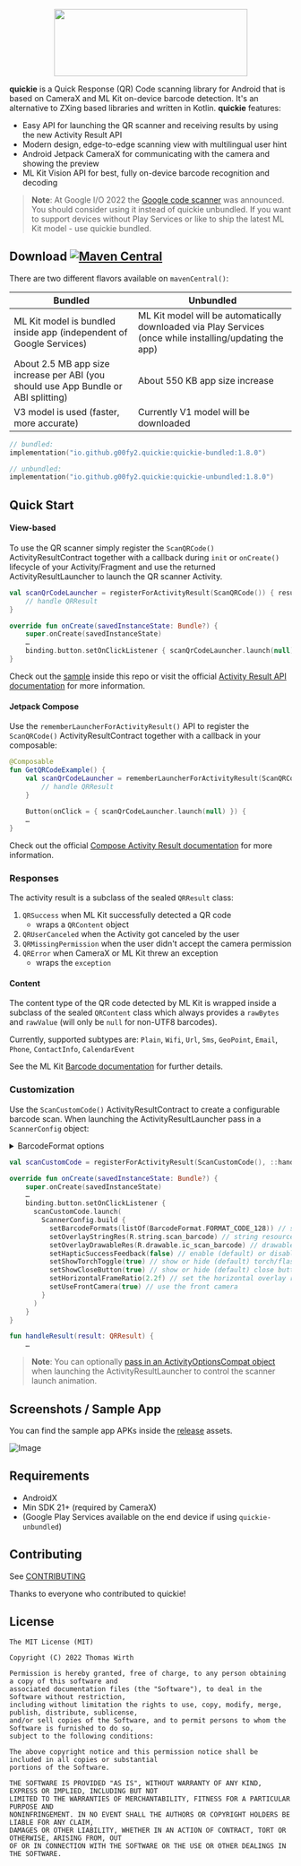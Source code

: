 <p align="center">
  <img width="345" height="120" src="https://raw.githubusercontent.com/G00fY2/quickie/gh-pages/media/logo.png">
</p>

**quickie** is a Quick Response (QR) Code scanning library for Android that is based on CameraX and ML Kit on-device barcode detection. It's an alternative to ZXing based libraries and written in Kotlin. **quickie** features:
- Easy API for launching the QR scanner and receiving results by using the new Activity Result API
- Modern design, edge-to-edge scanning view with multilingual user hint
- Android Jetpack CameraX for communicating with the camera and showing the preview
- ML Kit Vision API for best, fully on-device barcode recognition and decoding

> **Note**: At Google I/O 2022 the [Google code scanner](https://developers.google.com/ml-kit/code-scanner) was announced. You should consider using it instead of quickie unbundled. If you want to support devices without Play Services or like to ship the latest ML Kit model - use quickie bundled.

## Download [![Maven Central](https://img.shields.io/maven-central/v/io.github.g00fy2.quickie/quickie-unbundled)](https://search.maven.org/search?q=g:io.github.g00fy2.quickie)
There are two different flavors available on `mavenCentral()`:

| Bundled                                                                             | Unbundled                                                                                                |
|-------------------------------------------------------------------------------------|----------------------------------------------------------------------------------------------------------|
| ML Kit model is bundled inside app (independent of Google Services)                 | ML Kit model will be automatically downloaded via Play Services (once while installing/updating the app) |
| About 2.5 MB app size increase per ABI (you should use App Bundle or ABI splitting) | About 550 KB app size increase                                                                           |
| V3 model is used (faster, more accurate)                                            | Currently V1 model will be downloaded                                                                    |

```kotlin
// bundled:  
implementation("io.github.g00fy2.quickie:quickie-bundled:1.8.0")

// unbundled:
implementation("io.github.g00fy2.quickie:quickie-unbundled:1.8.0")
```

## Quick Start

#### View-based
To use the QR scanner simply register the `ScanQRCode()` ActivityResultContract together with a callback during `init` or `onCreate()` lifecycle of your Activity/Fragment and use the returned ActivityResultLauncher to launch the QR scanner Activity.
```kotlin
val scanQrCodeLauncher = registerForActivityResult(ScanQRCode()) { result ->
    // handle QRResult
}

override fun onCreate(savedInstanceState: Bundle?) {
    super.onCreate(savedInstanceState)
    …
    binding.button.setOnClickListener { scanQrCodeLauncher.launch(null) }
}
```

Check out the [sample](https://github.com/G00fY2/quickie/tree/develop/sample) inside this repo or visit the official [Activity Result API documentation](https://developer.android.com/training/basics/intents/result) for more information.

#### Jetpack Compose
Use the `rememberLauncherForActivityResult()` API to register the `ScanQRCode()` ActivityResultContract together with a callback in your composable:
```kotlin
@Composable
fun GetQRCodeExample() {
    val scanQrCodeLauncher = rememberLauncherForActivityResult(ScanQRCode()) { result ->
        // handle QRResult
    }
    
    Button(onClick = { scanQrCodeLauncher.launch(null) }) {
    …
}
```
Check out the official [Compose Activity Result documentation](https://developer.android.com/jetpack/compose/libraries#activity_result) for more information.

### Responses
The activity result is a subclass of the sealed `QRResult` class: 

1. `QRSuccess` when ML Kit successfully detected a QR code
   * wraps a `QRContent` object
2. `QRUserCanceled` when the Activity got canceled by the user
3. `QRMissingPermission` when the user didn't accept the camera permission
4. `QRError` when CameraX or ML Kit threw an exception
   * wraps the `exception`

#### Content
The content type of the QR code detected by ML Kit is wrapped inside a subclass of the sealed `QRContent` class which always provides a `rawBytes` and `rawValue` (will only be `null` for non-UTF8 barcodes).

Currently, supported subtypes are:
`Plain`, `Wifi`, `Url`, `Sms`, `GeoPoint`, `Email`, `Phone`, `ContactInfo`, `CalendarEvent`

See the ML Kit [Barcode documentation](https://developers.google.com/android/reference/com/google/mlkit/vision/barcode/common/Barcode#nested-class-summary) for further details.

### Customization
Use the `ScanCustomCode()` ActivityResultContract to create a configurable barcode scan. When launching the ActivityResultLauncher pass in a `ScannerConfig` object:

<details>
  <summary>BarcodeFormat options</summary>

```kotlin
BarcodeFormat.FORMAT_ALL_FORMATS
BarcodeFormat.FORMAT_CODE_128
BarcodeFormat.FORMAT_CODE_39
BarcodeFormat.FORMAT_CODE_93
BarcodeFormat.FORMAT_CODABAR
BarcodeFormat.FORMAT_DATA_MATRIX
BarcodeFormat.FORMAT_EAN_13
BarcodeFormat.FORMAT_EAN_8
BarcodeFormat.FORMAT_ITF
BarcodeFormat.FORMAT_QR_CODE
BarcodeFormat.FORMAT_UPC_A
BarcodeFormat.FORMAT_UPC_E
BarcodeFormat.FORMAT_PDF417
BarcodeFormat.FORMAT_AZTEC
```
</details>

```kotlin
val scanCustomCode = registerForActivityResult(ScanCustomCode(), ::handleResult)

override fun onCreate(savedInstanceState: Bundle?) {
    super.onCreate(savedInstanceState)
    …
    binding.button.setOnClickListener {
      scanCustomCode.launch(
        ScannerConfig.build {
          setBarcodeFormats(listOf(BarcodeFormat.FORMAT_CODE_128)) // set interested barcode formats
          setOverlayStringRes(R.string.scan_barcode) // string resource used for the scanner overlay
          setOverlayDrawableRes(R.drawable.ic_scan_barcode) // drawable resource used for the scanner overlay
          setHapticSuccessFeedback(false) // enable (default) or disable haptic feedback when a barcode was detected
          setShowTorchToggle(true) // show or hide (default) torch/flashlight toggle button
          setShowCloseButton(true) // show or hide (default) close button
          setHorizontalFrameRatio(2.2f) // set the horizontal overlay ratio (default is 1 / square frame)
          setUseFrontCamera(true) // use the front camera
        }
      )
    }
}

fun handleResult(result: QRResult) {
    …
```
> **Note**: You can optionally [pass in an ActivityOptionsCompat object](https://developer.android.com/reference/androidx/activity/result/ActivityResultLauncher#launch(I,%20androidx.core.app.ActivityOptionsCompat)) when launching the ActivityResultLauncher to control the scanner launch animation.

## Screenshots / Sample App
You can find the sample app APKs inside the [release](https://github.com/G00fY2/quickie/releases) assets.

![Image](https://raw.githubusercontent.com/G00fY2/quickie/gh-pages/media/quickie-device-demo.png)

## Requirements
* AndroidX
* Min SDK 21+ (required by CameraX)
* (Google Play Services available on the end device if using `quickie-unbundled`)

## Contributing
See [CONTRIBUTING](CONTRIBUTING.md)

Thanks to everyone who contributed to quickie!

## License
    The MIT License (MIT)

    Copyright (C) 2022 Thomas Wirth

    Permission is hereby granted, free of charge, to any person obtaining a copy of this software and
    associated documentation files (the "Software"), to deal in the Software without restriction,
    including without limitation the rights to use, copy, modify, merge, publish, distribute, sublicense,
    and/or sell copies of the Software, and to permit persons to whom the Software is furnished to do so,
    subject to the following conditions:

    The above copyright notice and this permission notice shall be included in all copies or substantial
    portions of the Software.

    THE SOFTWARE IS PROVIDED "AS IS", WITHOUT WARRANTY OF ANY KIND, EXPRESS OR IMPLIED, INCLUDING BUT NOT
    LIMITED TO THE WARRANTIES OF MERCHANTABILITY, FITNESS FOR A PARTICULAR PURPOSE AND
    NONINFRINGEMENT. IN NO EVENT SHALL THE AUTHORS OR COPYRIGHT HOLDERS BE LIABLE FOR ANY CLAIM,
    DAMAGES OR OTHER LIABILITY, WHETHER IN AN ACTION OF CONTRACT, TORT OR OTHERWISE, ARISING FROM, OUT
    OF OR IN CONNECTION WITH THE SOFTWARE OR THE USE OR OTHER DEALINGS IN THE SOFTWARE.

